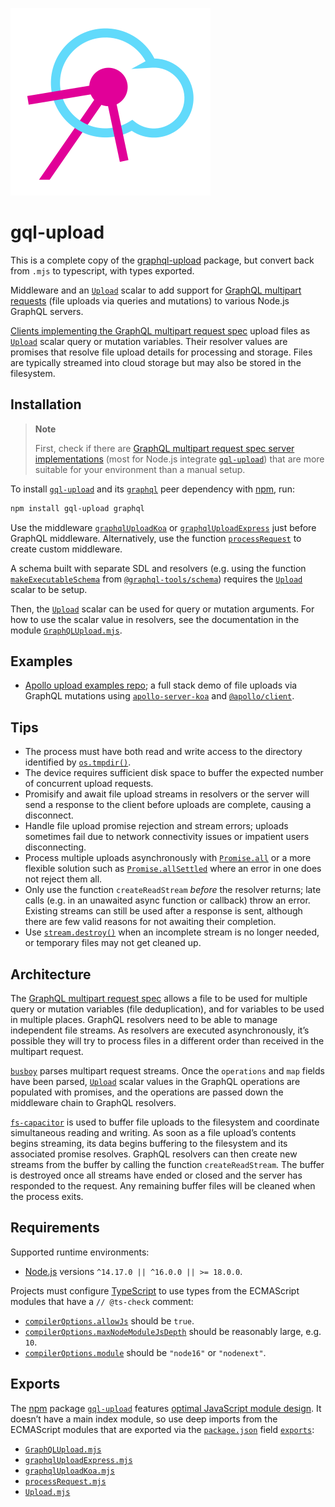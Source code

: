![gql-upload logo](graphql-upload-logo.svg)

# gql-upload

This is a complete copy of the [graphql-upload](https://github.com/jaydenseric/graphql-upload) package, but convert back from `.mjs` to typescript, with types exported.

Middleware and an [`Upload`](./GraphQLUpload.mjs) scalar to add support for [GraphQL multipart requests](https://github.com/jaydenseric/graphql-multipart-request-spec) (file uploads via queries and mutations) to various Node.js GraphQL servers.

[Clients implementing the GraphQL multipart request spec](https://github.com/jaydenseric/graphql-multipart-request-spec#client) upload files as [`Upload`](./GraphQLUpload.mjs) scalar query or mutation variables. Their resolver values are promises that resolve file upload details for processing and storage. Files are typically streamed into cloud storage but may also be stored in the filesystem.

## Installation

> **Note**
>
> First, check if there are [GraphQL multipart request spec server implementations](https://github.com/jaydenseric/graphql-multipart-request-spec#server) (most for Node.js integrate [`gql-upload`](https://npm.im/gql-upload)) that are more suitable for your environment than a manual setup.

To install [`gql-upload`](https://npm.im/gql-upload) and its [`graphql`](https://npm.im/graphql) peer dependency with [npm](https://npmjs.com/get-npm), run:

```sh
npm install gql-upload graphql
```

Use the middleware [`graphqlUploadKoa`](./graphqlUploadKoa.mjs) or [`graphqlUploadExpress`](./graphqlUploadExpress.mjs) just before GraphQL middleware. Alternatively, use the function [`processRequest`](./processRequest.mjs) to create custom middleware.

A schema built with separate SDL and resolvers (e.g. using the function [`makeExecutableSchema`](https://www.graphql-tools.com/docs/api/modules/schema_src#makeexecutableschema) from [`@graphql-tools/schema`](https://npm.im/@graphql-tools/schema)) requires the [`Upload`](./GraphQLUpload.mjs) scalar to be setup.

Then, the [`Upload`](./GraphQLUpload.mjs) scalar can be used for query or mutation arguments. For how to use the scalar value in resolvers, see the documentation in the module [`GraphQLUpload.mjs`](./GraphQLUpload.mjs).

## Examples

- [Apollo upload examples repo](https://github.com/jaydenseric/apollo-upload-examples); a full stack demo of file uploads via GraphQL mutations using [`apollo-server-koa`](https://npm.im/apollo-server-koa) and [`@apollo/client`](https://npm.im/@apollo/client).

## Tips

- The process must have both read and write access to the directory identified by [`os.tmpdir()`](https://nodejs.org/api/os.html#ostmpdir).
- The device requires sufficient disk space to buffer the expected number of concurrent upload requests.
- Promisify and await file upload streams in resolvers or the server will send a response to the client before uploads are complete, causing a disconnect.
- Handle file upload promise rejection and stream errors; uploads sometimes fail due to network connectivity issues or impatient users disconnecting.
- Process multiple uploads asynchronously with [`Promise.all`](https://developer.mozilla.org/en-US/docs/Web/JavaScript/Reference/Global_Objects/Promise/all) or a more flexible solution such as [`Promise.allSettled`](https://developer.mozilla.org/en-US/docs/Web/JavaScript/Reference/Global_Objects/Promise/allSettled) where an error in one does not reject them all.
- Only use the function `createReadStream` _before_ the resolver returns; late calls (e.g. in an unawaited async function or callback) throw an error. Existing streams can still be used after a response is sent, although there are few valid reasons for not awaiting their completion.
- Use [`stream.destroy()`](https://nodejs.org/api/stream.html#readabledestroyerror) when an incomplete stream is no longer needed, or temporary files may not get cleaned up.

## Architecture

The [GraphQL multipart request spec](https://github.com/jaydenseric/graphql-multipart-request-spec) allows a file to be used for multiple query or mutation variables (file deduplication), and for variables to be used in multiple places. GraphQL resolvers need to be able to manage independent file streams. As resolvers are executed asynchronously, it’s possible they will try to process files in a different order than received in the multipart request.

[`busboy`](https://npm.im/busboy) parses multipart request streams. Once the `operations` and `map` fields have been parsed, [`Upload`](./GraphQLUpload.mjs) scalar values in the GraphQL operations are populated with promises, and the operations are passed down the middleware chain to GraphQL resolvers.

[`fs-capacitor`](https://npm.im/fs-capacitor) is used to buffer file uploads to the filesystem and coordinate simultaneous reading and writing. As soon as a file upload’s contents begins streaming, its data begins buffering to the filesystem and its associated promise resolves. GraphQL resolvers can then create new streams from the buffer by calling the function `createReadStream`. The buffer is destroyed once all streams have ended or closed and the server has responded to the request. Any remaining buffer files will be cleaned when the process exits.

## Requirements

Supported runtime environments:

- [Node.js](https://nodejs.org) versions `^14.17.0 || ^16.0.0 || >= 18.0.0`.

Projects must configure [TypeScript](https://typescriptlang.org) to use types from the ECMAScript modules that have a `// @ts-check` comment:

- [`compilerOptions.allowJs`](https://typescriptlang.org/tsconfig#allowJs) should be `true`.
- [`compilerOptions.maxNodeModuleJsDepth`](https://typescriptlang.org/tsconfig#maxNodeModuleJsDepth) should be reasonably large, e.g. `10`.
- [`compilerOptions.module`](https://typescriptlang.org/tsconfig#module) should be `"node16"` or `"nodenext"`.

## Exports

The [npm](https://npmjs.com) package [`gql-upload`](https://npm.im/gql-upload) features [optimal JavaScript module design](https://jaydenseric.com/blog/optimal-javascript-module-design). It doesn’t have a main index module, so use deep imports from the ECMAScript modules that are exported via the [`package.json`](./package.json) field [`exports`](https://nodejs.org/api/packages.html#exports):

- [`GraphQLUpload.mjs`](./GraphQLUpload.mjs)
- [`graphqlUploadExpress.mjs`](./graphqlUploadExpress.mjs)
- [`graphqlUploadKoa.mjs`](./graphqlUploadKoa.mjs)
- [`processRequest.mjs`](./processRequest.mjs)
- [`Upload.mjs`](./Upload.mjs)
